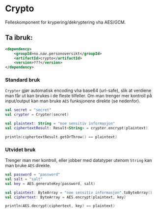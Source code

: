 # Crypto

Felleskomponent for krypering/dekryptering vha AES/GCM.


## Ta ibruk:
```xml
<dependency>
    <groupId>no.nav.personoversikt</groupId>
    <artifactId>crypto</artifactId>
    <version>???</version>
</dependency>
```

### Standard bruk

`Crypter` gjør automatisk encoding vha base64 (url-safe), slik at verdiene man får ut kan brukes i de fleste tilfeller.
Om man trenger mer kontroll på input/output kan man bruke `AES` funksjonene direkte (se nedenfor).

```kotlin
val secret = "secret"
val crypter = Crypter(secret)

val plaintext: String = "noe sensitiv informasjon"
val ciphertextResult: Result<String> = crypter.encrypt(plaintext)

println(ciphertextResult.getOrThrow() == plaintext) 
```


### Utvidet bruk
Trenger man mer kontroll, eller jobber med datatyper utenom `String` kan man bruke `AES` direkte.

```kotlin
val password = "password"
val salt = "salt"
val key = AES.generateKey(password, salt)

val plaintext: ByteArray = "noe sensitiv informasjon".toByteArray()
val ciphertext: ByteArray = AES.encrypt(plaintext, key)

println(AES.decrypt(ciphertext, key) == plaintext)
```